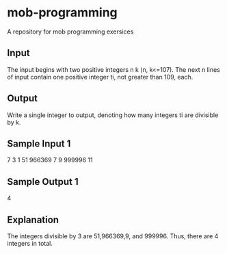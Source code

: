 # mob-programming

A repository for mob programming exersices

## Input

The input begins with two positive integers n k (n, k<=107). The next n lines of input contain one positive integer ti, not greater than 109, each.

## Output

Write a single integer to output, denoting how many integers ti are divisible by k.

## Sample Input 1

7 3
1
51
966369
7
9
999996
11

## Sample Output 1

4

## Explanation

The integers divisible by 3 are 51,966369,9, and 999996. Thus, there are 4 integers in total.
